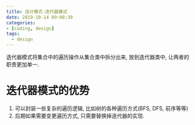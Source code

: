 ```yaml
---
title: 设计模式-迭代器模式
date: 2019-10-14 09:08:39
categories:
- [coding, design]
tags:
  - design
---
```


迭代器模式将集合中的遍历操作从集合类中拆分出来, 放到迭代器类中, 让两者的职责更加单一.

# 迭代器模式的优势

1.  可以封装一些复杂的遍历逻辑, 比如树的各种遍历方式(BFS, DFS, 前序等等)
2.  后期如果需要变更遍历方式, 只需要替换掉迭代器的实现.

